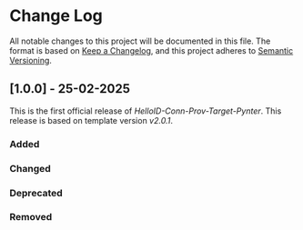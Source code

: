 # Change Log

All notable changes to this project will be documented in this file. The format is based on [Keep a Changelog](https://keepachangelog.com), and this project adheres to [Semantic Versioning](https://semver.org).

## [1.0.0] - 25-02-2025

This is the first official release of _HelloID-Conn-Prov-Target-Pynter_. This release is based on template version _v2.0.1_.

### Added

### Changed

### Deprecated

### Removed
